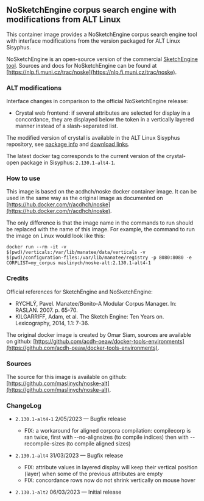 ## NoSketchEngine corpus search engine with modifications from ALT Linux

This container image provides a NoSketchEngine corpus search engine
tool with interface modifications from the version packaged for ALT
Linux Sisyphus.

NoSketchEngine is an open-source version of the commercial
[SketchEngine tool](https://www.sketchengine.eu/).
Sources and docs for NoSketchEngine can be found at
[https://nlp.fi.muni.cz/trac/noske](https://nlp.fi.muni.cz/trac/noske).

### ALT modifications

Interface changes in comparison to the official NoSketchEngine
release:

* Crystal web frontend: if several attributes are selected for
  display in a concordance, they are displayed below the token in a
  vertically layered manner instead of a slash-separated list.

The modified version of crystal is available in the ALT Linux Sisyphus
repository, see [package
info](https://packages.altlinux.org/en/sisyphus/srpms/crystal-open/)
and [download links](https://packages.altlinux.org/en/sisyphus/srpms/crystal-open/rpms/).

The latest docker tag corresponds to the current version of
the crystal-open package in Sisyphus: `2.130.1-alt4-1`.

### How to use

This image is based on the acdhch/noske docker container image. It can
be used in the same way as the original image as documented on
[https://hub.docker.com/r/acdhch/noske](https://hub.docker.com/r/acdhch/noske). 

The only difference is that the image name in the commands to run
should be replaced with the name of this image. For example, the
command to run the image on Linux would look like this:

```
docker run --rm -it -v $(pwd)/verticals:/var/lib/manatee/data/verticals -v $(pwd)/configuration-files:/var/lib/manatee/registry -p 8080:8080 -e CORPLIST=my_corpus maslinych/noske-alt:2.130.1-alt4-1
```

### Credits

Official references for SketchEngine and NoSketchEngine:

* RYCHLÝ, Pavel. Manatee/Bonito-A Modular Corpus Manager. In: RASLAN. 2007. p. 65-70.
* KILGARRIFF, Adam, et al. The Sketch Engine: Ten Years on. Lexicography, 2014, 1.1: 7-36.

The original docker image is created by Omar Siam, sources are available
on github:
[https://github.com/acdh-oeaw/docker-tools-environments](https://github.com/acdh-oeaw/docker-tools-environments).

### Sources

The source for this image is available on github:
[https://github.com/maslinych/noske-alt](https://github.com/maslinych/noske-alt). 


### ChangeLog


* `2.130.1-alt4-1` 2/05/2023 — Bugfix release

  * FIX: a workaround for aligned corpora compilation: compilecorp is ran twice,
    first with --no-alignsizes (to compile indices) then with --recompile-sizes
    (to compile aligned sizes)

* `2.130.1-alt4` 31/03/2023 — Bugfix release

  * FIX: attribute values in layered display will keep their vertical position (layer) 
     when some of the previous attributes are empty
  * FIX: concordance rows now do not shrink vertically on mouse hover

* `2.130.1-alt2` 06/03/2023 — Initial release

